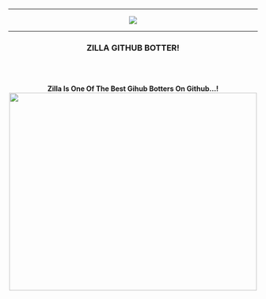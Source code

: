 -----

<p align="center">
<img src="https://c.tenor.com/GPFyBhagLc8AAAAd/grunge-grung-boy.gif"
</p>

-----

### <p align="center">  ZILLA GITHUB BOTTER!  </p>

<br><br>
<p align="center">
<strong>
Zilla Is One Of The Best Gihub Botters On Github...!
<img src="https://cdn.discordapp.com/attachments/940036299941904405/994447869736128573/zyro-image_7.png" width="500", height="400">
</p>
<br>
